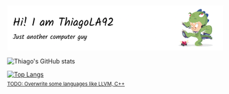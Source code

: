 <picture>
  <source media="(prefers-color-scheme: dark)" srcset="https://github.com/la-catalog/.github/raw/main/res/title_dark.png">
  <img alt="Shows an illustrated sun in light color mode and a moon with stars in dark color mode." src="./github-header-image-light.png">
</picture>  

![Thiago's GitHub stats](https://github-readme-stats.vercel.app/api?username=thiagola92&show_icons=true&theme=default&count_private=true)  

[![Top Langs](https://github-readme-stats.vercel.app/api/top-langs/?username=thiagola92&layout=compact&count_private=true)](https://github.com/anuraghazra/github-readme-stats)  
<sub>[TODO: Overwrite some languages like LLVM, C++](https://github.com/github/linguist/blob/master/docs/overrides.md)</sub>  

